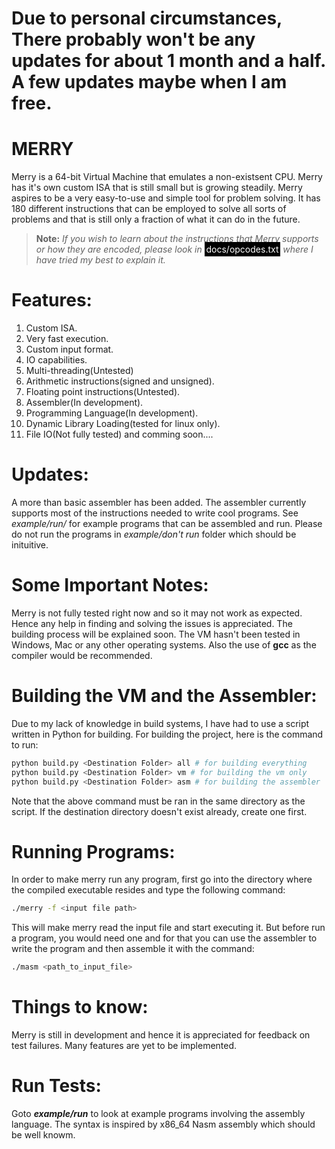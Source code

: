 # Due to personal circumstances, There probably won't be any updates for about 1 month and a half. A few updates maybe when I am free.
# MERRY

Merry is  a 64-bit Virtual Machine that emulates a non-existsent CPU. Merry has it's own custom ISA that is still small but is growing steadily. Merry aspires to be a very easy-to-use and simple tool for problem solving. It has 180 different instructions that can be employed to solve all sorts of problems and that is still only a fraction of what it can do in the future.

> **Note:**
>_If you wish to learn about the instructions that Merry supports or how they are encoded, please look in_ <span style="background-color: #000000; color: white; padding: 0.2em;">docs/opcodes.txt</span> _where I have tried my best to explain it._

# Features:
1. Custom ISA.
2. Very fast execution.
3. Custom input format.
4. IO capabilities.
5. Multi-threading(Untested)
6. Arithmetic instructions(signed and unsigned).
7. Floating point instructions(Untested).
8. Assembler(In development).
9. Programming Language(In development).  
10. Dynamic Library Loading(tested for linux only).
11. File IO(Not fully tested)
and comming soon....

# Updates:
A more than basic assembler has been added. The assembler currently supports most of the instructions needed to write cool programs. See _example/run/_ for example programs that can be assembled and run.
Please do not run the programs in _example/don't run_ folder which should be inituitive.

# Some Important Notes:
Merry is not fully tested right now and so it may not work as expected. Hence any help in finding and solving the issues is appreciated. The building process will be explained soon. The VM hasn't been tested in Windows, Mac or any other operating systems. Also the use of **gcc** as the compiler would be recommended.

# Building the VM and the Assembler:
Due to my lack of knowledge in build systems, I have had to use a script written in Python for building. For building the project, here is the command to run:
```bash
python build.py <Destination Folder> all # for building everything
python build.py <Destination Folder> vm # for building the vm only
python build.py <Destination Folder> asm # for building the assembler
```
Note that the above command must be ran in the same directory as the script. If the destination directory doesn't exist already, create one first.

# Running Programs:
In order to make merry run any program, first go into the directory where the compiled executable resides and type the following command:
```bash
./merry -f <input file path>
```
This will make merry read the input file and start executing it. 
But before run a program, you would need one and for that you can use the assembler to write the program and then assemble it with the command:
```bash
./masm <path_to_input_file>
```

# Things to know:
Merry is still in development and hence it is appreciated for feedback on test failures. Many features are yet to be implemented. 

# Run Tests:
Goto **_example/run_** to look at example programs involving the assembly language. 
The syntax is inspired by x86_64 Nasm assembly which should be well knowm.
